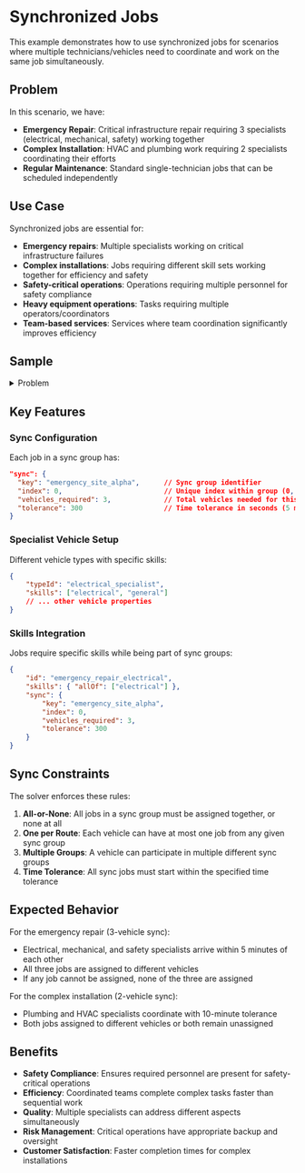 # Synchronized Jobs

This example demonstrates how to use synchronized jobs for scenarios where multiple technicians/vehicles need to coordinate and work on the same job simultaneously.

## Problem

In this scenario, we have:

-   **Emergency Repair**: Critical infrastructure repair requiring 3 specialists (electrical, mechanical, safety) working together
-   **Complex Installation**: HVAC and plumbing work requiring 2 specialists coordinating their efforts
-   **Regular Maintenance**: Standard single-technician jobs that can be scheduled independently

## Use Case

Synchronized jobs are essential for:

-   **Emergency repairs**: Multiple specialists working on critical infrastructure failures
-   **Complex installations**: Jobs requiring different skill sets working together for efficiency and safety
-   **Safety-critical operations**: Operations requiring multiple personnel for safety compliance
-   **Heavy equipment operations**: Tasks requiring multiple operators/coordinators
-   **Team-based services**: Services where team coordination significantly improves efficiency

## Sample

<details>
<summary>Problem</summary>

```json
{{#include ../../../../examples/data/pragmatic/basics/sync-jobs.basic.problem.json}}
```

</details>

## Key Features

### Sync Configuration

Each job in a sync group has:

```json
"sync": {
  "key": "emergency_site_alpha",      // Sync group identifier
  "index": 0,                         // Unique index within group (0, 1, 2...)
  "vehicles_required": 3,             // Total vehicles needed for this job
  "tolerance": 300                    // Time tolerance in seconds (5 minutes)
}
```

### Specialist Vehicle Setup

Different vehicle types with specific skills:

```json
{
	"typeId": "electrical_specialist",
	"skills": ["electrical", "general"]
	// ... other vehicle properties
}
```

### Skills Integration

Jobs require specific skills while being part of sync groups:

```json
{
	"id": "emergency_repair_electrical",
	"skills": { "allOf": ["electrical"] },
	"sync": {
		"key": "emergency_site_alpha",
		"index": 0,
		"vehicles_required": 3,
		"tolerance": 300
	}
}
```

## Sync Constraints

The solver enforces these rules:

1. **All-or-None**: All jobs in a sync group must be assigned together, or none at all
2. **One per Route**: Each vehicle can have at most one job from any given sync group
3. **Multiple Groups**: A vehicle can participate in multiple different sync groups
4. **Time Tolerance**: All sync jobs must start within the specified time tolerance

## Expected Behavior

For the emergency repair (3-vehicle sync):

-   Electrical, mechanical, and safety specialists arrive within 5 minutes of each other
-   All three jobs are assigned to different vehicles
-   If any job cannot be assigned, none of the three are assigned

For the complex installation (2-vehicle sync):

-   Plumbing and HVAC specialists coordinate with 10-minute tolerance
-   Both jobs assigned to different vehicles or both remain unassigned

## Benefits

-   **Safety Compliance**: Ensures required personnel are present for safety-critical operations
-   **Efficiency**: Coordinated teams complete complex tasks faster than sequential work
-   **Quality**: Multiple specialists can address different aspects simultaneously
-   **Risk Management**: Critical operations have appropriate backup and oversight
-   **Customer Satisfaction**: Faster completion times for complex installations
